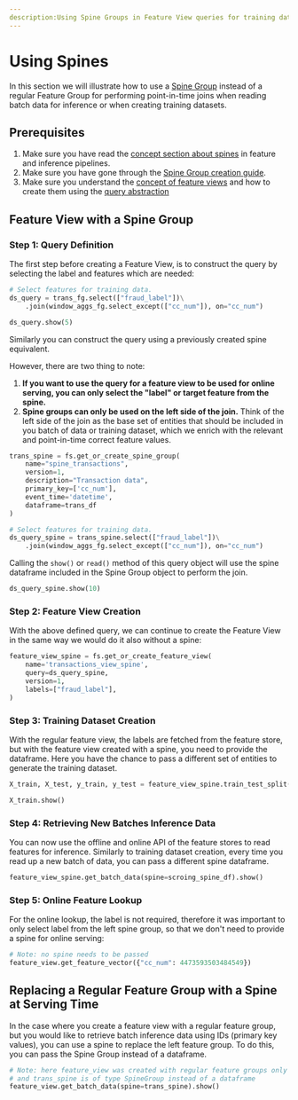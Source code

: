 ```yaml
---
description:Using Spine Groups in Feature View queries for training dataset and batch retrieval.
---
```


# Using Spines

In this section we will illustrate how to use a [Spine Group](../../../concepts/fs/feature_group/spine_group.md) instead of a regular Feature Group for performing
point-in-time joins when reading batch data for inference or when creating training datasets.

## Prerequisites

1. Make sure you have read the [concept section about spines](../../../concepts/fs/feature_group/spine_group.md) in feature and inference pipelines.
2. Make sure you have gone through the [Spine Group creation guide](../feature_group/create_spine.md).
3. Make sure you understand the [concept of feature views](../../../concepts/fs/feature_view/fv_overview.md) and how to create them using the [query abstraction](../feature_view/query.md)

## Feature View with a Spine Group

### Step 1: Query Definition

The first step before creating a Feature View, is to construct the query by selecting the label and features which are needed:

```python
# Select features for training data.
ds_query = trans_fg.select(["fraud_label"])\
    .join(window_aggs_fg.select_except(["cc_num"]), on="cc_num")

ds_query.show(5)
```

Similarly you can construct the query using a previously created spine equivalent.

However, there are two thing to note:

1. **If you want to use the query for a feature view to be used for online serving, you can only select the "label" or target feature from the spine.**
2. **Spine groups can only be used on the left side of the join.** Think of the left side of the join as the base set of entities that should be included in you batch of data or training dataset, which we enrich with the relevant and point-in-time correct feature values.

```python
trans_spine = fs.get_or_create_spine_group(
    name="spine_transactions",
    version=1,
    description="Transaction data",
    primary_key=['cc_num'],
    event_time='datetime',
    dataframe=trans_df
)

# Select features for training data.
ds_query_spine = trans_spine.select(["fraud_label"])\
    .join(window_aggs_fg.select_except(["cc_num"]), on="cc_num")
```

Calling the `show()` or `read()` method of this query object will use the spine dataframe included in the Spine Group object to perform the join.

```python
ds_query_spine.show(10)
```

### Step 2: Feature View Creation

With the above defined query, we can continue to create the Feature View in the same way we would do it also without a spine:

```python
feature_view_spine = fs.get_or_create_feature_view(
    name='transactions_view_spine',
    query=ds_query_spine,
    version=1,
    labels=["fraud_label"],
)
```

### Step 3: Training Dataset Creation

With the regular feature view, the labels are fetched from the feature store, but with the feature view created with a spine, you need to provide the dataframe.
Here you have the chance to pass a different set of entities to generate the training dataset.

```python
X_train, X_test, y_train, y_test = feature_view_spine.train_test_split(0.2, spine=new_entities_df)

X_train.show()
```

### Step 4: Retrieving New Batches Inference Data

You can now use the offline and online API of the feature stores to read features for inference.
Similarly to training dataset creation, every time you read up a new batch of data, you can pass a different spine dataframe.

```python
feature_view_spine.get_batch_data(spine=scroing_spine_df).show()
```

### Step 5: Online Feature Lookup

For the online lookup, the label is not required, therefore it was important to only select label from the left spine group, so that we don't need to provide a spine for online serving:

```python
# Note: no spine needs to be passed
feature_view.get_feature_vector({"cc_num": 4473593503484549})
```

## Replacing a Regular Feature Group with a Spine at Serving Time

In the case where you create a feature view with a regular feature group, but you would like to retrieve batch inference data using IDs (primary key values), you can use a spine to replace the left feature group.
To do this, you can pass the Spine Group instead of a dataframe.

```python
# Note: here feature_view was created with regular feature groups only
# and trans_spine is of type SpineGroup instead of a dataframe
feature_view.get_batch_data(spine=trans_spine).show()
```
